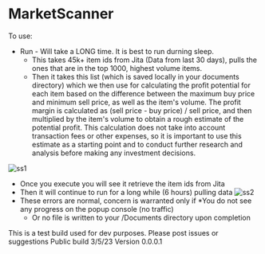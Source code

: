 # MarketScanner


To use:
* Run - Will take a LONG time. It is best to run durning sleep.
  - This takes 45k+ item ids from Jita (Data from last 30 days), pulls the ones that are in the top 1000, highest volume items. 
  - Then it takes this list (which is saved locally in your documents directory) which we then use for calculating the profit potential for each item based on the difference between the maximum buy price and minimum sell price, as well as the item's volume. The profit margin is calculated as (sell price - buy price) / sell price, and then multiplied by the item's volume to obtain a rough estimate of the potential profit. This calculation does not take into account transaction fees or other expenses, so it is important to use this estimate as a starting point and to conduct further research and analysis before making any investment decisions.

![ss1](https://user-images.githubusercontent.com/30472756/222958625-972f57dd-7258-4324-b1e5-a32d849d600f.PNG)
  - Once you execute you will see it retrieve the item ids from Jita
  - Then it will continue to run for a long while (6 hours) pulling data
 ![ss2](https://user-images.githubusercontent.com/30472756/222958670-b55123e3-c2e8-402c-a9ee-1bfaf539acb0.PNG)
  - These errors are normal, concern is warranted only if 
      *You do not see any progress on the popup console (no traffic) 
      * Or no file is written to your /Documents directory upon completion 


This is a test build used for dev purposes. Please post issues or suggestions
Public build 3/5/23
Version 0.0.0.1

